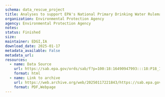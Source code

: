 ```yaml
---
schema: data_rescue_project 
title: Analyses to support EPA's National Primary Drinking Water Rulemaking for PFAS
organization: Environmental Protection Agency
agency: Environmental Protection Agency
notes: 
status: Finished
size: 
maintainer: EDGI,IA
download_date: 2025-01-17
metadata_available: False
metadata_url: 
resources:
  - name: Data Source
    url: https://sab.epa.gov/ords/sab/f?p=100:18:16490947993:::18:P18_ID:2601
    format: html
  - name: Link to archive
    url: https://web.archive.org/web/20250117221843/https://sab.epa.gov/ords/sab/f?p=100:18:16490947993:::18:P18_ID:2601
    format: PDF,Webpage
---
```

